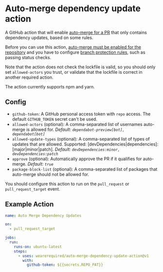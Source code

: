 # Auto-merge dependency update action

A GitHub action that will enable [auto-merge for a PR](https://docs.github.com/en/github/collaborating-with-issues-and-pull-requests/automatically-merging-a-pull-request) that only contains dependency updates, based on some rules.

Before you can use this action, [auto-merge must be enabled for the repository](https://docs.github.com/en/github/administering-a-repository/managing-auto-merge-for-pull-requests-in-your-repository) and you have to configure [branch protection rules](https://docs.github.com/en/github/administering-a-repository/managing-a-branch-protection-rule), such as passing status checks.

Note that the action does not check the lockfile is valid, so you should only set `allowed-actors` you trust, or validate that the lockfile is correct in another required action.

The action currently supports npm and yarn.

## Config

- `github-token`: A GitHub personal access token with `repo` access. The default `GITHUB_TOKEN` secret can't be used.
- `allowed-actors` (optional): A comma-separated list of usernames auto-merge is allowed for. _Default: `dependabot-preview[bot], dependabot[bot]`_
- `allowed-update-types` (optional): A comma-separated list of types of updates that are allowed. Supported: [devDependencies|dependencies]:[major|minor|patch]. _Default: `devDependencies:minor, devDependencies:patch`_
- `approve` (optional): Automatically approve the PR if it qualifies for auto-merge. _Default: `true`_
- `package-block-list` (optional): A comma-separated list of packages that auto-merge should not be allowed for.

You should configure this action to run on the `pull_request` or `pull_request_target` event.

## Example Action

```yaml
name: Auto Merge Dependency Updates

on:
  - pull_request_target

jobs:
  run:
    runs-on: ubuntu-latest
    steps:
      - uses: wearerequired/auto-merge-dependency-update-action@v1
        with:
          github-token: ${{secrets.REPO_PAT}}
```
